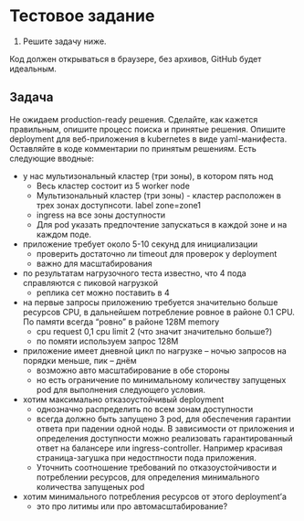 # Тестовое задание

1. Решите задачу ниже.

Код должен открываться в браузере, без архивов, GitHub будет идеальным.

## Задача
Не ожидаем production-ready решения. Сделайте, как кажется правильным, опишите процесс поиска и принятые решения.
Опишите deployment для веб-приложения в kubernetes в виде yaml-манифеста. Оставляйте в коде комментарии по принятым решениям. Есть следующие вводные:

* у нас мультизональный кластер (три зоны), в котором пять нод
    * Весь кластер состоит из 5 worker node
    * Мультизональный кластер (три зоны) - кластер расположен в трех зонах доступнсоти. label zone=zone1 
    * ingress на все зоны доступности
    * Для pod указать предпочтение запускаться в каждой зоне и на каждом поде. 
* приложение требует около 5-10 секунд для инициализации
    * проверить достаточно ли timeout для проверок у deployment
    * важно для масштабирования
* по результатам нагрузочного теста известно, что 4 пода справляются с пиковой нагрузкой
    * реплика сет можно поставить в 4
* на первые запросы приложению требуется значительно больше ресурсов CPU, в дальнейшем потребление ровное в районе 0.1 CPU. По памяти всегда “ровно” в районе 128M memory
    * cpu request 0,1 cpu limit 2 (что значит значительно больше?) 
    * по помяти используем запрос 128М
* приложение имеет дневной цикл по нагрузке – ночью запросов на порядки меньше, пик – днём
    * возможно авто масштабирование в обе стороны
    * но есть ограничение по минимальному количеству запущеных pod для выполнения следующего условия.
* хотим максимально отказоустойчивый deployment
    * однозначно распределить по всем зонам доступности
    * всегда должно быть запущено 3 pod, для обеспечения гарантии ответа при падении одной ноды. В зависимости от приложения и определения доступности можно реализовать гарантированный ответ на балансере или ingress-controller. Например красивая страница-загушка при недостпности пода приложения.
    * Уточнить соотношение требований по отказоустойчивости и потреблении ресурсов, для определения минимального количества запущеных pod
* хотим минимального потребления ресурсов от этого deployment’а
    * это про литимы или про автомасштабирование?
